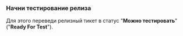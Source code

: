 ### Начни тестирование релиза
Для этого переведи релизный тикет в статус "**Можно тестировать**" ("**Ready For Test**").
